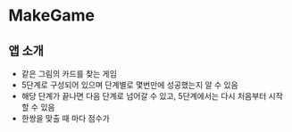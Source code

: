 # MakeGame

## 앱 소개
- 같은 그림의 카드를 찾는 게임
- 5단계로 구성되어 있으며 단계별로 몇번만에 성공했는지 알 수 있음
- 해당 단계가 끝나면 다음 단계로 넘어갈 수 있고, 5단계에서는 다시 처음부터 시작 할 수 있음
- 한쌍을 맞출 때 마다 점수가 
